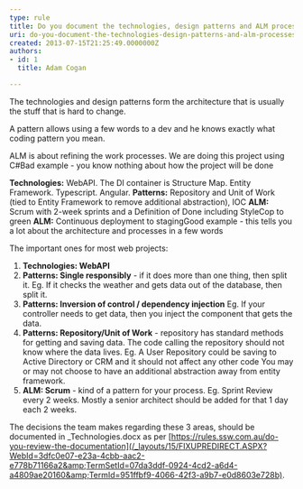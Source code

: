 ```yaml
---
type: rule
title: Do you document the technologies, design patterns and ALM processes?
uri: do-you-document-the-technologies-design-patterns-and-alm-processes
created: 2013-07-15T21:25:49.0000000Z
authors:
- id: 1
  title: Adam Cogan

---
```


The technologies and design patterns form the architecture that is usually the stuff that is hard to change.

A pattern allows using a few words to a dev and he knows exactly what coding pattern you mean.

ALM is about refining the work processes.
 We are doing this project using C#Bad example - you know nothing about how the project will be done

**Technologies:**  WebAPI. The DI container is Structure Map. Entity Framework. Typescript. Angular.
 **Patterns:**  Repository and Unit of Work (tied to Entity Framework to remove additional abstraction), IOC
 **ALM:**  Scrum with 2-week sprints and a Definition of Done including StyleCop to green
 **ALM:**  Continuous deployment to stagingGood example - this tells you a lot about the architecture and processes in a few words


The important ones for most web projects:

1. **Technologies: WebAPI**
2. **Patterns: Single responsibly**  - if it does more than one thing, then split it.
 Eg. If it checks the weather and gets data out of the database, then split it.
3. **Patterns: Inversion of control / dependency injection** 
 Eg. If your controller needs to get data, then you inject the component that gets the data.
4. **Patterns: Repository/Unit of Work**  - repository has standard methods for getting and saving data. The code calling the repository should not know where the data lives.
 Eg. A User Repository could be saving to Active Directory or CRM and it should not affect any other code
 You may or may not choose to have an additional abstraction away from entity framework.
5. **ALM: Scrum**  - kind of a pattern for your process.
Eg. Sprint Review every 2 weeks.
 Mostly a senior architect should be added for that 1 day each 2 weeks.


The decisions the team makes regarding these 3 areas, should be documented in \_Technologies.docx as per [https://rules.ssw.com.au/do-you-review-the-documentation](/_layouts/15/FIXUPREDIRECT.ASPX?WebId=3dfc0e07-e23a-4cbb-aac2-e778b71166a2&amp;TermSetId=07da3ddf-0924-4cd2-a6d4-a4809ae20160&amp;TermId=951ffbf9-4066-42f3-a9b7-e0d8603e728b).

